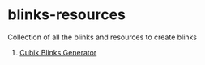 # blinks-resources
Collection of all the blinks and resources to create blinks

1. [Cubik Blinks Generator](https://github.com/cubik-so/blinks/)
